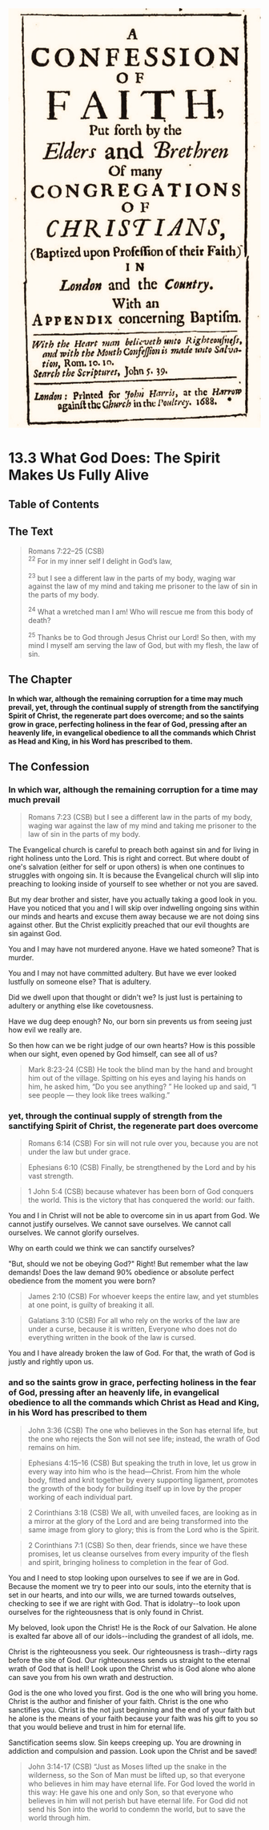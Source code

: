 <img class="intro-right" src="../images/art-1689.png">

# 13.3 What God Does: The Spirit Makes Us Fully Alive

## Table of Contents

<!-- toc -->

## The Text

>Romans 7:22–25 (CSB)  
><sup>22</sup> For in my inner self I delight in God’s law, 
>
><sup>23</sup> but I see a different law in the parts of my body, waging war against the law of my mind and taking me prisoner to the law of sin in the parts of my body. 
>
><sup>24</sup> What a wretched man I am! Who will rescue me from this body of death? 
>
><sup>25</sup> Thanks be to God through Jesus Christ our Lord! So then, with my mind I myself am serving the law of God, but with my flesh, the law of sin.

## The Chapter

**In which war, although the remaining corruption for a time may much prevail, yet, through the continual supply of strength from the sanctifying Spirit of Christ, the regenerate part does overcome; and so the saints grow in grace, perfecting holiness in the fear of God, pressing after an heavenly life, in evangelical obedience to all the commands which Christ as Head and King, in his Word has prescribed to them.**

## The Confession

### In which war, although the remaining corruption for a time may much prevail

>Romans 7:23 (CSB) but I see a different law in the parts of my body, waging war against the law of my mind and taking me prisoner to the law of sin in the parts of my body.

The Evangelical church is careful to preach both against sin and for living in right holiness unto the Lord. This is right and correct. But where doubt of one's salvation (either for self or upon others) is when one continues to struggles with ongoing sin. It is because the Evangelical church will slip into preaching to looking inside of yourself to see whether or not you are saved.

But my dear brother and sister, have you actually taking a good look in you. Have you noticed that you and I will skip over indwelling ongoing sins within our minds and hearts and excuse them away because we are not doing sins against other. But the Christ explicitly preached that our evil thoughts are sin against God.

You and I may have not murdered anyone. Have we hated someone? That is murder.

You and I may not have committed adultery. But have we ever looked lustfully on someone else? That is adultery.

Did we dwell upon that thought or didn't we? Is just lust is pertaining to adultery or anything else like covetousness.

Have we dug deep enough? No, our born sin prevents us from seeing just how evil we really are.

So then how can we be right judge of our own hearts? How is this possible when our sight, even opened by God himself, can see all of us?

>Mark 8:23-24 (CSB) He took the blind man by the hand and brought him out of the village. Spitting on his eyes and laying his hands on him, he asked him, “Do you see anything? ” He looked up and said, “I see people — they look like trees walking.”

### yet, through the continual supply of strength from the sanctifying Spirit of Christ, the regenerate part does overcome

>Romans 6:14 (CSB) For sin will not rule over you, because you are not under the law but under grace.

>Ephesians 6:10 (CSB) Finally, be strengthened by the Lord and by his vast strength.

>1 John 5:4 (CSB) because whatever has been born of God conquers the world. This is the victory that has conquered the world: our faith.

You and I in Christ will not be able to overcome sin in us apart from God. We cannot justify ourselves. We cannot save ourselves. We cannot call ourselves. We cannot glorify ourselves. 

Why on earth could we think we can sanctify ourselves?

"But, should we not be obeying God?" Right! But remember what the law demands! Does the law demand 90% obedience or absolute perfect obedience from the moment you were born?

>James 2:10 (CSB) For whoever keeps the entire law, and yet stumbles at one point, is guilty of breaking it all.

>Galatians 3:10 (CSB) For all who rely on the works of the law are under a curse, because it is written, Everyone who does not do everything written in the book of the law is cursed.

You and I have already broken the law of God. For that, the wrath of God is justly and rightly upon us.

### and so the saints grow in grace, perfecting holiness in the fear of God, pressing after an heavenly life, in evangelical obedience to all the commands which Christ as Head and King, in his Word has prescribed to them

>John 3:36 (CSB) The one who believes in the Son has eternal life, but the one who rejects the Son will not see life; instead, the wrath of God remains on him.

>Ephesians 4:15–16 (CSB) But speaking the truth in love, let us grow in every way into him who is the head—Christ. From him the whole body, fitted and knit together by every supporting ligament, promotes the growth of the body for building itself up in love by the proper working of each individual part.

>2 Corinthians 3:18 (CSB) We all, with unveiled faces, are looking as in a mirror at the glory of the Lord and are being transformed into the same image from glory to glory; this is from the Lord who is the Spirit.

>2 Corinthians 7:1 (CSB) So then, dear friends, since we have these promises, let us cleanse ourselves from every impurity of the flesh and spirit, bringing holiness to completion in the fear of God.

You and I need to stop looking upon ourselves to see if we are in God. Because the moment we try to peer into our souls, into the eternity that is set in our hearts, and into our wills, we are turned towards outselves, checking to see if we are right with God. That is idolatry--to look upon ourselves for the righteousness that is only found in Christ.

My beloved, look upon the Christ! He is the Rock of our Salvation. He alone is exalted far above all of our idols--including the grandest of all idols, me.

Christ is the righteousness you seek. Our righteousness is trash--dirty rags before the site of God. Our righteousness sends us straight to the eternal wrath of God that is hell! Look upon the Christ who is God alone who alone can save you from his own wrath and destruction.

God is the one who loved you first. God is the one who will bring you home. Christ is the author and finisher of your faith. Christ is the one who sanctifies you. Christ is the not just beginning and the end of your faith but he alone is the means of your faith because your faith was his gift to you so that you would believe and trust in him for eternal life.

Sanctification seems slow. Sin keeps creeping up. You are drowning in addiction and compulsion and passion. Look upon the Christ and be saved!

>John 3:14-17 (CSB) “Just as Moses lifted up the snake in the wilderness, so the Son of Man must be lifted up, so that everyone who believes in him may have eternal life. For God loved the world in this way: He gave his one and only Son, so that everyone who believes in him will not perish but have eternal life. For God did not send his Son into the world to condemn the world, but to save the world through him.
 